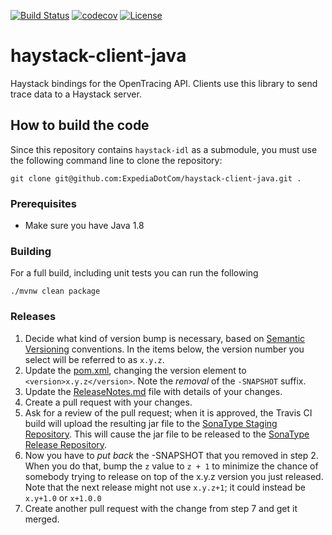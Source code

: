 [![Build Status](https://travis-ci.org/ExpediaDotCom/haystack-client-java.svg?branch=master)](https://travis-ci.org/ExpediaDotCom/haystack-client-java)
[![codecov](https://codecov.io/gh/ExpediaDotCom/haystack-client-java/branch/master/graph/badge.svg)](https://codecov.io/gh/ExpediaDotCom/haystack-client-java)
[![License](https://img.shields.io/badge/license-Apache%20License%202.0-blue.svg)](https://github.com/ExpediaDotCom/haystack/blob/master/LICENSE)

# haystack-client-java
Haystack bindings for the OpenTracing API. Clients use this library to send trace data to a Haystack server.


## How to build the code

Since this repository contains `haystack-idl` as a submodule, you must use the following command line to clone the repository:
```
git clone git@github.com:ExpediaDotCom/haystack-client-java.git .
```

### Prerequisites

* Make sure you have Java 1.8

### Building

For a full build, including unit tests you can run the following
```
./mvnw clean package
```

### Releases
1. Decide what kind of version bump is necessary, based on [Semantic Versioning](http://semver.org/) conventions.
In the items below, the version number you select will be referred to as `x.y.z`.
2. Update the [pom.xml](https://github.com/ExpediaDotCom/haystack-client-java/blob/master/pom.xml),
changing the version element to `<version>x.y.z</version>`. Note the *removal* of the `-SNAPSHOT` suffix.
3. Update the
[ReleaseNotes.md]((https://github.com/ExpediaDotCom/haystack-client-java/blob/master/ReleaseNotes.md))
file with details of your changes.
5. Create a pull request with your changes.
6. Ask for a review of the pull request; when it is approved, the Travis CI build will upload the resulting jar file
to the [SonaType Staging Repository](https://oss.sonatype.org/#stagingRepositories).
This will cause the jar file to be released to the 
[SonaType Release Repository](https://oss.sonatype.org/#nexus-search;quick~haystack-client-java).
7. Now you have to *put back* the -SNAPSHOT that you removed in step 2. When you do that, bump the `z` value to `z + 1`
to minimize the chance of somebody trying to release on top of the x.y.z version you just released. Note that the next
release might not use `x.y.z+1`; it could instead be `x.y+1.0` or `x+1.0.0`
8. Create another pull request with the change from step 7 and get it merged.